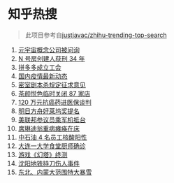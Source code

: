 # 知乎热搜

> 此项目参考自[justjavac/zhihu-trending-top-search](https://github.com/justjavac/zhihu-trending-top-search/blob/main/utils.ts)

<!-- BEGIN -->
  <!-- 最后更新时间:Thu Nov 11 2021 11:09:01 GMT+0000 (Coordinated Universal Time) -->
  1. [元宇宙概念公司被问询](https://www.zhihu.com/search?q=元宇宙)
1. [N 号房创建人获刑 34 年](https://www.zhihu.com/search?q=n号房)
1. [拼多多成立工会](https://www.zhihu.com/search?q=拼多多)
1. [国内疫情最新动态](https://www.zhihu.com/search?q=疫情)
1. [密室剧本杀规定征求意见](https://www.zhihu.com/search?q=剧本杀)
1. [茶颜悦色临时关闭 87 家店](https://www.zhihu.com/search?q=茶颜悦色)
1. [120 万元抗癌药进医保谈判](https://www.zhihu.com/search?q=医保谈判)
1. [明日方舟好莱坞奖提名](https://www.zhihu.com/search?q=明日方舟)
1. [美联邦参议员乘军机抵台](https://www.zhihu.com/search?q=美联邦参议员抵台)
1. [席琳迪翁重病瘫痪在床](https://www.zhihu.com/search?q=席琳迪翁)
1. [中石油 4 名员工核酸阳性](https://www.zhihu.com/search?q=北京疫情)
1. [大连一大学食堂厨师确诊](https://www.zhihu.com/search?q=大连疫情)
1. [游戏《幻塔》终测](https://www.zhihu.com/search?q=幻塔)
1. [沈阳地铁持刀伤人事件](https://www.zhihu.com/search?q=沈阳地铁)
1. [东北、内蒙大范围特大暴雪](https://www.zhihu.com/search?q=东北暴雪)
  <!-- END -->